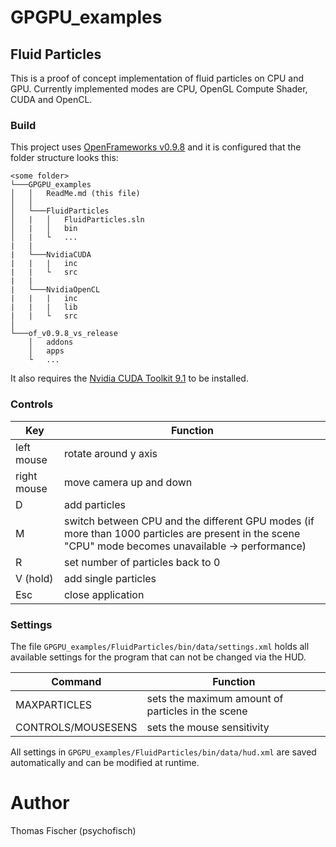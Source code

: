 # GPGPU_examples

## Fluid Particles
This is a proof of concept implementation of fluid particles on CPU and GPU.
Currently implemented modes are CPU, OpenGL Compute Shader, CUDA and OpenCL.

### Build
This project uses [OpenFrameworks v0.9.8](http://openframeworks.cc/versions/v0.9.8/of_v0.9.8_vs_release.zip) and it is configured that the folder structure looks this:
```
<some folder>
└───GPGPU_examples
│   │   ReadMe.md (this file)
│   │
│   └───FluidParticles
│   |   │   FluidParticles.sln
│   |   │   bin
│   |   └   ...
|   |
|   └───NvidiaCUDA
|   |   |   inc
|   |   └   src
|   |
|   └───NvidiaOpenCL
|   |   |   inc
|   |   |   lib
|   |   └   src
│   
└───of_v0.9.8_vs_release
    │   addons
    │   apps
    └   ...
```

It also requires the [Nvidia CUDA Toolkit 9.1](https://developer.nvidia.com/cuda-downloads) to be installed.

### Controls
| Key        | Function         
| ---------- |-------------|
| left mouse | rotate around y axis |
| right mouse | move camera up and down |
| D | add particles |
| M | switch between CPU and the different GPU modes (if more than 1000 particles are present in the scene "CPU" mode becomes unavailable -> performance) |
| R | set number of particles back to 0 |
| V (hold) | add single particles |
| Esc | close application |

### Settings
The file ```GPGPU_examples/FluidParticles/bin/data/settings.xml``` holds all available settings for the program that can not be changed via the HUD.  

| Command   | Function
| --------- | ------------ |
| MAXPARTICLES | sets the maximum amount of particles in the scene |
| CONTROLS/MOUSESENS | sets the mouse sensitivity |

All settings in ```GPGPU_examples/FluidParticles/bin/data/hud.xml``` are saved automatically and can be modified at runtime.

# Author
Thomas Fischer (psychofisch)
